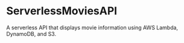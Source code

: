 # ServerlessMoviesAPI
A serverless API that displays movie information using AWS Lambda, DynamoDB, and S3.
